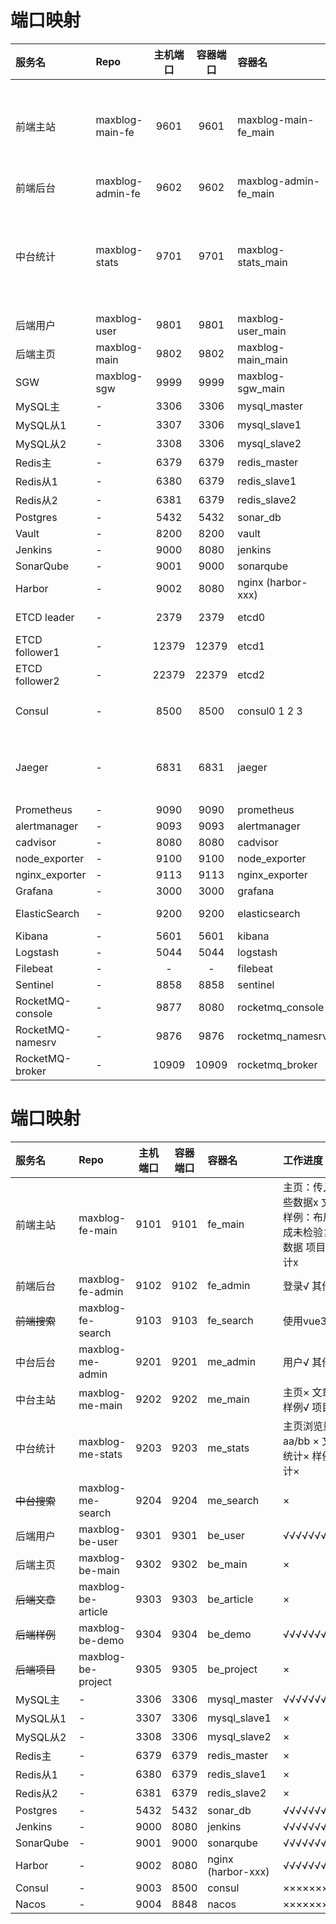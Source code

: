 # 端口映射

| 服务名              | Repo             | 主机端口  | 容器端口  | 容器名                   | 工作进度                                                |
|:-----------------|:-----------------|:-----:|:-----:|:----------------------|:----------------------------------------------------|
| 前端主站             | maxblog-main-fe  | 9601  | 9601  | maxblog-main-fe_main  | 主页：传入哪些数据x 文章× 样例：布局完成未检验复杂数据 项目× 统计x               |
| 前端后台             | maxblog-admin-fe | 9602  | 9602  | maxblog-admin-fe_main | 登录√ 其他x                                             |
| 中台统计             | maxblog-stats    | 9701  | 9701  | maxblog-stats_main    | 主页浏览量aa/bb ×  文章统计× 样例统计× 不与数据库相连，直接与主页后端通信         |
| 后端用户             | maxblog-user     | 9801  | 9801  | maxblog-user_main     | √√√√√√√√√                                           |
| 后端主页             | maxblog-main     | 9802  | 9802  | maxblog-main_main     | ×                                                   |
| SGW              | maxblog-sgw      | 9999  | 9999  | maxblog-sgw_main      | √√√√√√√√√√                                          |
| MySQL主           | -                | 3306  | 3306  | mysql_master          | √√√√√√√√√√                                          |
| MySQL从1          | -                | 3307  | 3306  | mysql_slave1          | ×                                                   |
| MySQL从2          | -                | 3308  | 3306  | mysql_slave2          | ×                                                   |
| Redis主           | -                | 6379  | 6379  | redis_master          | √√√√√√√√√√                                          |
| Redis从1          | -                | 6380  | 6379  | redis_slave1          | ×                                                   |
| Redis从2          | -                | 6381  | 6379  | redis_slave2          | ×                                                   |
| Postgres         | -                | 5432  | 5432  | sonar_db              | √√√√√√√√√√                                          |
| Vault            | -                | 8200  | 8200  | vault                 | √√√√√√√√√√                                          |
| Jenkins          | -                | 9000  | 8080  | jenkins               | √√√√√√√√√√                                          |
| SonarQube        | -                | 9001  | 9000  | sonarqube             | √√√√√√√√√√                                          |
| Harbor           | -                | 9002  | 8080  | nginx (harbor-xxx)    | √√√√√√√√√√                                          |
| ETCD leader      | -                | 2379  | 2379  | etcd0                 | √√√√√√√√√√  2380                                    |
| ETCD follower1   | -                | 12379 | 12379 | etcd1                 | √√√√√√√√√√  12380                                   |
| ETCD follower2   | -                | 22379 | 22379 | etcd2                 | √√√√√√√√√√  22380                                   |
| Consul           | -                | 8500  | 8500  | consul0 1 2 3         | √√√√√√√√√√  consul3是client                          |
| Jaeger           | -                | 6831  | 6831  | jaeger                | √√√√√√√√√√  16686是client  6832 5775 5778 14268 9411 |
| Prometheus       | -                | 9090  | 9090  | prometheus            | √√√√√√√√√√                                          |
| alertmanager     | -                | 9093  | 9093  | alertmanager          | √√√√√√√√√√                                          |
| cadvisor         | -                | 8080  | 8080  | cadvisor              | √√√√√√√√√√                                          |
| node_exporter    | -                | 9100  | 9100  | node_exporter         | √√√√√√√√√√                                          |
| nginx_exporter   | -                | 9113  | 9113  | nginx_exporter        | √√√√√√√√√√                                          |
| Grafana          | -                | 3000  | 3000  | grafana               | √√√√√√√√√√                                          |
| ElasticSearch    | -                | 9200  | 9200  | elasticsearch         | √√√√√√√√√√  9300                                    |
| Kibana           | -                | 5601  | 5601  | kibana                | √√√√√√√√√√                                          |
| Logstash         | -                | 5044  | 5044  | logstash              | √√√√√√√√√√                                          |
| Filebeat         | -                |   -   |   -   | filebeat              | √√√√√√√√√√                                          |
| Sentinel         | -                | 8858  | 8858  | sentinel              | √√√√√√√√√√                                          |
| RocketMQ-console | -                | 9877  | 8080  | rocketmq_console      | √√√√√√√√√√                                          |
| RocketMQ-namesrv | -                | 9876  | 9876  | rocketmq_namesrv      | √√√√√√√√√√                                          |
| RocketMQ-broker  | -                | 10909 | 10909 | rocketmq_broker       | √√√√√√√√√√  10911                                   |


# 端口映射

| 服务名       | Repo               | 主机端口 | 容器端口 | 容器名                | 工作进度                                  |
|:----------|:-------------------|:----:|:----:|:-------------------|:--------------------------------------|
| 前端主站      | maxblog-fe-main    | 9101 | 9101 | fe_main            | 主页：传入哪些数据x 文章× 样例：布局完成未检验复杂数据 项目× 统计x |
| 前端后台      | maxblog-fe-admin   | 9102 | 9102 | fe_admin           | 登录√ 其他x                               |
| ~~前端搜索~~  | maxblog-fe-search  | 9103 | 9103 | fe_search          | 使用vue3 ×                              |
| 中台后台      | maxblog-me-admin   | 9201 | 9201 | me_admin           | 用户√ 其他×                               |
| 中台主站      | maxblog-me-main    | 9202 | 9202 | me_main            | 主页× 文章× 样例√ 项目×                       |
| 中台统计      | maxblog-me-stats   | 9203 | 9203 | me_stats           | 主页浏览量aa/bb ×  文章统计× 样例统计×             |
| ~~中台搜索~~  | maxblog-me-search  | 9204 | 9204 | me_search          | ×                                     |
| 后端用户      | maxblog-be-user    | 9301 | 9301 | be_user            | √√√√√√√√√                             |
| 后端主页      | maxblog-be-main    | 9302 | 9302 | be_main            | ×                                     |
| ~~后端文章~~  | maxblog-be-article | 9303 | 9303 | be_article         | ×                                     |
| ~~后端样例~~  | maxblog-be-demo    | 9304 | 9304 | be_demo            | √√√√√√√√√                             |
| ~~后端项目~~  | maxblog-be-project | 9305 | 9305 | be_project         | ×                                     |
| MySQL主    | -                  | 3306 | 3306 | mysql_master       | √√√√√√√√√√                            |
| MySQL从1   | -                  | 3307 | 3306 | mysql_slave1       | ×                                     |
| MySQL从2   | -                  | 3308 | 3306 | mysql_slave2       | ×                                     |
| Redis主    | -                  | 6379 | 6379 | redis_master       | ×                                     |
| Redis从1   | -                  | 6380 | 6379 | redis_slave1       | ×                                     |
| Redis从2   | -                  | 6381 | 6379 | redis_slave2       | ×                                     |
| Postgres  | -                  | 5432 | 5432 | sonar_db           | √√√√√√√√√√                            |
| Jenkins   | -                  | 9000 | 8080 | jenkins            | √√√√√√√√√√                            |
| SonarQube | -                  | 9001 | 9000 | sonarqube          | √√√√√√√√√√                            |
| Harbor    | -                  | 9002 | 8080 | nginx (harbor-xxx) | √√√√√√√√√√                            |
| Consul    | -                  | 9003 | 8500 | consul             | ××××××××××                            |
| Nacos     | -                  | 9004 | 8848 | nacos              | ××××××××××                            |
